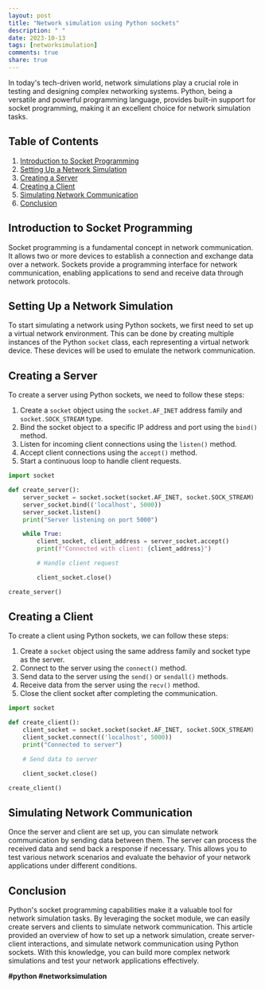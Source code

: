 ```yaml
---
layout: post
title: "Network simulation using Python sockets"
description: " "
date: 2023-10-13
tags: [networksimulation]
comments: true
share: true
---
```


In today's tech-driven world, network simulations play a crucial role in testing and designing complex networking systems. Python, being a versatile and powerful programming language, provides built-in support for socket programming, making it an excellent choice for network simulation tasks.

## Table of Contents
1. [Introduction to Socket Programming](#introduction-to-socket-programming)
2. [Setting Up a Network Simulation](#setting-up-a-network-simulation)
3. [Creating a Server](#creating-a-server)
4. [Creating a Client](#creating-a-client)
5. [Simulating Network Communication](#simulating-network-communication)
6. [Conclusion](#conclusion)

## Introduction to Socket Programming

Socket programming is a fundamental concept in network communication. It allows two or more devices to establish a connection and exchange data over a network. Sockets provide a programming interface for network communication, enabling applications to send and receive data through network protocols.

## Setting Up a Network Simulation

To start simulating a network using Python sockets, we first need to set up a virtual network environment. This can be done by creating multiple instances of the Python `socket` class, each representing a virtual network device. These devices will be used to emulate the network communication.

## Creating a Server

To create a server using Python sockets, we need to follow these steps:

1. Create a `socket` object using the `socket.AF_INET` address family and `socket.SOCK_STREAM` type.
2. Bind the socket object to a specific IP address and port using the `bind()` method.
3. Listen for incoming client connections using the `listen()` method.
4. Accept client connections using the `accept()` method.
5. Start a continuous loop to handle client requests.

```python
import socket

def create_server():
    server_socket = socket.socket(socket.AF_INET, socket.SOCK_STREAM)
    server_socket.bind(('localhost', 5000))
    server_socket.listen()
    print("Server listening on port 5000")

    while True:
        client_socket, client_address = server_socket.accept()
        print(f"Connected with client: {client_address}")

        # Handle client request

        client_socket.close()

create_server()
```

## Creating a Client

To create a client using Python sockets, we can follow these steps:

1. Create a `socket` object using the same address family and socket type as the server.
2. Connect to the server using the `connect()` method.
3. Send data to the server using the `send()` or `sendall()` methods.
4. Receive data from the server using the `recv()` method.
5. Close the client socket after completing the communication.

```python
import socket

def create_client():
    client_socket = socket.socket(socket.AF_INET, socket.SOCK_STREAM)
    client_socket.connect(('localhost', 5000))
    print("Connected to server")

    # Send data to server

    client_socket.close()

create_client()
```

## Simulating Network Communication

Once the server and client are set up, you can simulate network communication by sending data between them. The server can process the received data and send back a response if necessary. This allows you to test various network scenarios and evaluate the behavior of your network applications under different conditions.

## Conclusion

Python's socket programming capabilities make it a valuable tool for network simulation tasks. By leveraging the socket module, we can easily create servers and clients to simulate network communication. This article provided an overview of how to set up a network simulation, create server-client interactions, and simulate network communication using Python sockets. With this knowledge, you can build more complex network simulations and test your network applications effectively.

**#python #networksimulation**